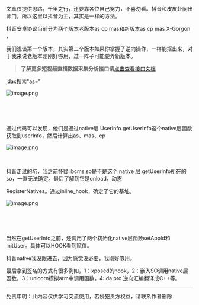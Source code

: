 

文章仅提供思路，千里之行，还要靠各位自己努力，不喜勿看。​
抖音和皮皮虾同出师门，所以这里以抖音为主，其实是一样的方法。
​

抖音安卓协议当前分为两个版本老版本as cp mas和新版本as cp mas X-Gorgon ，
​

我们浅谈第一个版本，其实第二个版本如果你掌握了逆向操作，一样能抠出来，对于我来说老版本刚刚好够用，过一阵子可能要弄新版本。
​
>**了解更多短视频直播数据采集分析接口请**[点击查看接口文档](https://docs.qq.com/doc/DU3RKUFVFdVhQbXlR) 

jdax搜索"as="

 
![image.png](https://cdn.nlark.com/yuque/0/2021/png/97322/1627610687305-aa29e071-c210-46e5-afd7-30adaccac296.png#clientId=u3d6d0fdd-5585-4&from=paste&height=186&id=u1840fb48&name=image.png&originHeight=371&originWidth=1046&originalType=binary&ratio=1&size=42687&status=done&style=none&taskId=udf9c57db-11cb-4036-ba78-92e93592ad3&width=523)

 
​

​

通过代码可以发现，他们是通过native层 UserInfo.getUserInfo这个native层函数获取到userInfo，然后计算出as、mas、cp
​


 
![image.png](https://cdn.nlark.com/yuque/0/2021/png/97322/1627610700759-92e1729b-8437-4014-9cf8-7d4dc4f16468.png#clientId=u3d6d0fdd-5585-4&from=paste&height=398&id=udee28383&name=image.png&originHeight=796&originWidth=1102&originalType=binary&ratio=1&size=63536&status=done&style=none&taskId=ub8b3f281-3412-4d41-b438-0db2813b951&width=551)

 
​

抖音走过的坑，我之前怀疑libcms.so是不是这个 native 层 getUserInfo所在的so，一直无法确定。最后了解到它是onload，动态
​

RegisterNatives。通过inline_hook，确定了它的基址。

 
![image.png](https://cdn.nlark.com/yuque/0/2021/png/97322/1627610725128-9d0bce5a-9539-4c4d-a991-c057276c4be1.png#clientId=u3d6d0fdd-5585-4&from=paste&height=281&id=u1d13bb30&name=image.png&originHeight=561&originWidth=1092&originalType=binary&ratio=1&size=107741&status=done&style=none&taskId=u38a4f22f-23cc-48b4-bf79-8378fc09186&width=546)

 
​

​

当然在getUserInfo之前，还调用了两个初始化native层函数setAppId和initUser。具体可以HOOK看到赋值。
​

 
抖音native我没跟进去，因为感觉没必要，我刚好够用。
​

最后拿到签名的方式有很多例如，1：xposed的hook，2：嵌入SO调用native层函数，3：unicorn模拟arm中调用函数，4:Ida pro 逆向汇编翻译成C++等。
​

___________________ 

免责申明：此内容仅供学习交流使用，若侵犯贵方权益，请联系作者删除 
